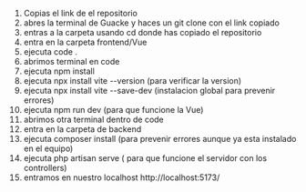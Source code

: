 1. Copias el link de el repositorio
2. abres la terminal de Guacke y haces un git clone con el link copiado
3. entras a la carpeta usando cd donde has copiado el repositorio
4. entra en la carpeta frontend/Vue
5. ejecuta code .
6. abrimos terminal en code
7. ejecuta npm install
8. ejecuta npx install vite --version (para verificar la version)
9. ejecuta npx install vite --save-dev (instalacion global para prevenir errores)
10. ejecuta npm run dev (para que funcione la Vue)
11. abrimos otra terminal dentro de code
12. entra en la carpeta de backend
13. ejecuta composer install (para prevenir errores aunque ya esta instalado en el equipo)
14. ejecuta php artisan serve ( para que funcione el servidor con los controllers)
15. entramos en nuestro localhost http://localhost:5173/
